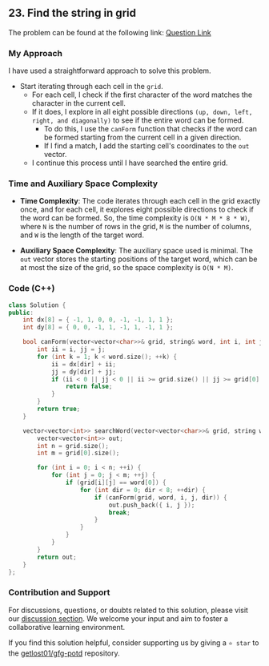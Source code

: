 ## 23. Find the string in grid

The problem can be found at the following link: [Question Link](https://practice.geeksforgeeks.org/problems/find-the-string-in-grid0111/1)

### My Approach

I have used a straightforward approach to solve this problem. 
- Start iterating through each cell in the `grid`. 
	- For each cell, I check if the first character of the word matches the character in the current cell. 
	- If it does, I explore in all eight possible directions `(up, down, left, right, and diagonally)` to see if the entire word can be formed. 
		- To do this, I use the `canForm` function that checks if the word can be formed starting from the current cell in a given direction. 
		- If I find a match, I add the starting cell's coordinates to the `out` vector.
	- I continue this process until I have searched the entire grid.

### Time and Auxiliary Space Complexity

- **Time Complexity**: The code iterates through each cell in the grid exactly once, and for each cell, it explores eight possible directions to check if the word can be formed. So, the time complexity is `O(N * M * 8 * W)`, where `N` is the number of rows in the grid, `M` is the number of columns, and `W` is the length of the target word.

- **Auxiliary Space Complexity**: The auxiliary space used is minimal. The `out` vector stores the starting positions of the target word, which can be at most the size of the grid, so the space complexity is `O(N * M)`.

### Code (C++)
```cpp
class Solution {
public:
    int dx[8] = { -1, 1, 0, 0, -1, -1, 1, 1 };
    int dy[8] = { 0, 0, -1, 1, -1, 1, -1, 1 };

    bool canForm(vector<vector<char>>& grid, string& word, int i, int j, int dir) {
        int ii = i, jj = j;
        for (int k = 1; k < word.size(); ++k) {
            ii = dx[dir] + ii;
            jj = dy[dir] + jj;
            if (ii < 0 || jj < 0 || ii >= grid.size() || jj >= grid[0].size() || grid[ii][jj] != word[k]) {
                return false;
            }
        }
        return true;
    }

    vector<vector<int>> searchWord(vector<vector<char>>& grid, string word) {
        vector<vector<int>> out;
        int n = grid.size();
        int m = grid[0].size();

        for (int i = 0; i < n; ++i) {
            for (int j = 0; j < m; ++j) {
                if (grid[i][j] == word[0]) {
                    for (int dir = 0; dir < 8; ++dir) {
                        if (canForm(grid, word, i, j, dir)) {
                            out.push_back({ i, j });
                            break;
                        }
                    }
                }
            }
        }
        return out;
    }
};
```

### Contribution and Support

For discussions, questions, or doubts related to this solution, please visit our [discussion section](https://github.com/getlost01/gfg-potd/discussions). We welcome your input and aim to foster a collaborative learning environment.

If you find this solution helpful, consider supporting us by giving a `⭐ star` to the [getlost01/gfg-potd](https://github.com/getlost01/gfg-potd) repository.